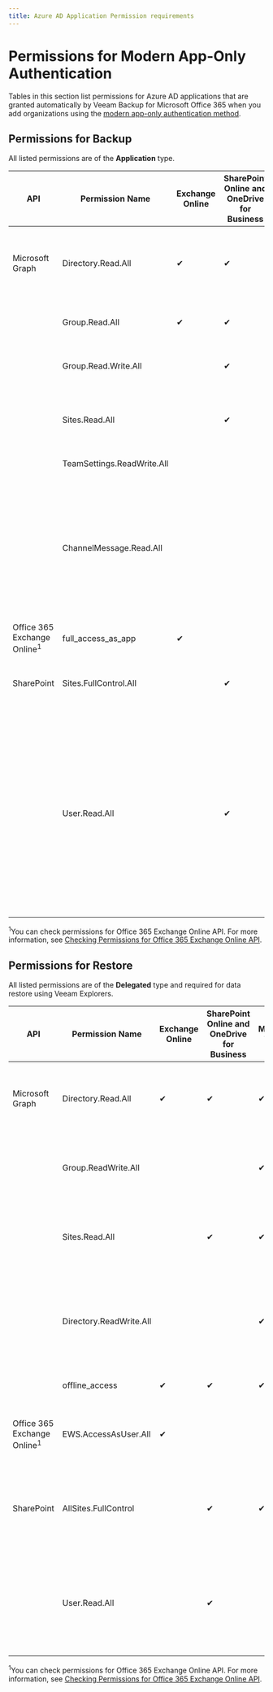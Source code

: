```yaml
---
title: Azure AD Application Permission requirements
---
```


# Permissions for Modern App-Only Authentication

Tables in this section list permissions for Azure AD applications that are granted automatically by Veeam Backup for Microsoft Office 365 when you add organizations using the [modern app-only authentication method](https://helpcenter.veeam.com/docs/vbo365/guide/adding_o365_organizations_sd.html).

## Permissions for Backup

All listed permissions are of the **Application** type.

| API      |    Permission Name | 	Exchange Online | SharePoint Online and OneDrive for Business | Microsoft Teams | Description |
| ----------- | ----------- | ----------- | ----------- | ----------- | ----------- |
| Microsoft Graph | Directory.Read.All | ✔ | ✔ | ✔ | Querying Azure AD for organization properties, the list of users and groups and their properties.|
| | Group.Read.All | ✔ | ✔ | ✔ | Querying Azure AD for the list of groups and group sites.|
| | Group.Read.Write.All|  | ✔ | ✔ | Querying Azure AD for the list of groups and group sites.|
| | Sites.Read.All |  | ✔ | ✔ | Querying Azure AD for the list of sites and getting download URLs for files and their versions.|
| | TeamSettings.ReadWrite.All |  |  | ✔ | Accessing archived teams.|
| | ChannelMessage.Read.All |  |  | ✔ | Accessing all Teams public channel messages. Note: This permission is only required if you want to back up team chats using Teams Export APIs. For more information, see [Organization Object Types](https://helpcenter.veeam.com/docs/vbo365/guide/vbo_object_types.html#team_chats).|
| Office 365 Exchange Online<sup>1</sup> |full_access_as_app | ✔ |  | ✔ | Reading mailboxes content. |
| SharePoint | Sites.FullControl.All |  | ✔ | ✔ | Reading SharePoint sites and OneDrive accounts content. |
|  | User.Read.All |  | ✔ | ✔ | Reading OneDrive accounts (getting site IDs). Note: This permission is not used to back up Microsoft Teams data, but you must grant it along with SharePoint Online and OneDrive for Business permission to add Microsoft 365 organization successfully. |

<sup>1</sup>You can check permissions for Office 365 Exchange Online API. For more information, see [Checking Permissions for Office 365 Exchange Online API](https://helpcenter.veeam.com/docs/vbo365/guide/permissions_exchange_online_api_checking.html).

## Permissions for Restore

All listed permissions are of the **Delegated** type and required for data restore using Veeam Explorers.

| API      |    Permission Name | 	Exchange Online | SharePoint Online and OneDrive for Business | Microsoft Teams | Description |
| ----------- | ----------- | ----------- | ----------- | ----------- | ----------- |
| Microsoft Graph | Directory.Read.All | ✔ | ✔ | ✔ | Querying Azure AD for organization properties, the list of users and groups and their properties.|
| | Group.ReadWrite.All |  |  | ✔ | Recreating in Azure AD an associated group in case of teams restore.|
| | Sites.Read.All |  | ✔ | ✔ | Accessing sites of the applications that are installed from the SharePoint store.|
| | Directory.ReadWrite.All |  |  | ✔ | Setting the preferred data location when creating a new M365 group for a multi-geo tenant in case of teams restore.|
| | offline_access | ✔ | ✔ | ✔ | Obtaining a refresh token from Azure AD.|
| Office 365 Exchange Online<sup>1</sup> | EWS.AccessAsUser.All | ✔ |  |  | Accessing mailboxes as the signed-in user (impersonation) through EWS.|
| SharePoint | AllSites.FullControl |  | ✔ | ✔ | Reading the current state and restoring SharePoint sites and OneDrive accounts content.|
|  | User.Read.All |  | ✔ |  | Resolving OneDrive accounts (getting site IDs). Note: This permission is not required to restore SharePoint Online data.|

<sup>1</sup>You can check permissions for Office 365 Exchange Online API. For more information, see [Checking Permissions for Office 365 Exchange Online API](https://helpcenter.veeam.com/docs/vbo365/guide/permissions_exchange_online_api_checking.html).